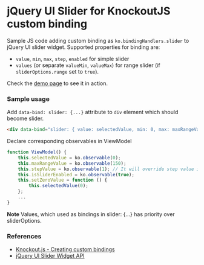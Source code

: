 # jQuery UI Slider for KnockoutJS custom binding
Sample JS code adding custom binding as `ko.bindingHandlers.slider` to jQuery UI slider widget.
Supported properties for binding are:
* `value`, `min`, `max`, `step`, `enabled` for simple slider
* `values` (or separate `valueMin`, `valueMax`) for range slider (if `sliderOptions.range` set to `true`).

Check the [demo page](https://htmlpreview.github.io/?https://github.com/apdevelop/jqueryui-slider-knockout-binding/blob/master/slider-binding.html) to see it in action.

### Sample usage

Add `data-bind: slider: {...}` attribute to `div` element which should become slider.
```html
<div data-bind="slider: { value: selectedValue, min: 0, max: maxRangeValue, step: stepValue, enabled: isSliderEnabled }, sliderOptions: { min: 0, step: 5 }"></div>
```

Declare corresponding observables in ViewModel
```javascript
function ViewModel() {
    this.selectedValue = ko.observable(0);
	this.maxRangeValue = ko.observable(150);
    this.stepValue = ko.observable(1); // It will override step value in sliderOptions
    this.isSliderEnabled = ko.observable(true);
	this.setZeroValue = function () {
        this.selectedValue(0);
    };
	...
}
```

**Note** Values, which used as bindings in slider: {...} has priority over sliderOptions.

### References
* [Knockout.js - Creating custom bindings](http://knockoutjs.com/documentation/custom-bindings.html)
* [jQuery UI Slider Widget API](https://api.jqueryui.com/slider/)
